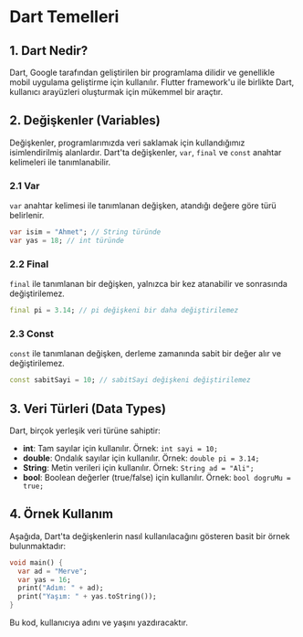 # Dart Temelleri

## 1. Dart Nedir?
Dart, Google tarafından geliştirilen bir programlama dilidir ve genellikle mobil uygulama geliştirme için kullanılır. Flutter framework'u ile birlikte Dart, kullanıcı arayüzleri oluşturmak için mükemmel bir araçtır.

## 2. Değişkenler (Variables)
Değişkenler, programlarımızda veri saklamak için kullandığımız isimlendirilmiş alanlardır. Dart'ta değişkenler, `var`, `final` ve `const` anahtar kelimeleri ile tanımlanabilir.

### 2.1 Var
`var` anahtar kelimesi ile tanımlanan değişken, atandığı değere göre türü belirlenir.
```dart
var isim = "Ahmet"; // String türünde
var yas = 18; // int türünde
```

### 2.2 Final
`final` ile tanımlanan bir değişken, yalnızca bir kez atanabilir ve sonrasında değiştirilemez.
```dart
final pi = 3.14; // pi değişkeni bir daha değiştirilemez
```

### 2.3 Const
`const` ile tanımlanan değişken, derleme zamanında sabit bir değer alır ve değiştirilemez.
```dart
const sabitSayi = 10; // sabitSayi değişkeni değiştirilemez
```

## 3. Veri Türleri (Data Types)
Dart, birçok yerleşik veri türüne sahiptir:

- **int**: Tam sayılar için kullanılır. Örnek: `int sayi = 10;`
- **double**: Ondalık sayılar için kullanılır. Örnek: `double pi = 3.14;`
- **String**: Metin verileri için kullanılır. Örnek: `String ad = "Ali";`
- **bool**: Boolean değerler (true/false) için kullanılır. Örnek: `bool dogruMu = true;`

## 4. Örnek Kullanım
Aşağıda, Dart'ta değişkenlerin nasıl kullanılacağını gösteren basit bir örnek bulunmaktadır:

```dart
void main() {
  var ad = "Merve";
  var yas = 16;
  print("Adım: " + ad);
  print("Yaşım: " + yas.toString());
}
```

Bu kod, kullanıcıya adını ve yaşını yazdıracaktır.